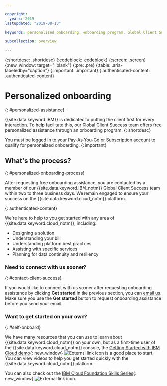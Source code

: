 ```yaml
---

copyright:
  years: 2019
lastupdated: "2019-08-13"

keywords: personalized onboarding, onboarding program, Global Client Succes, getting started, how to, get help, new user, first time, personal, dedicated assistance, cloud onboarding, account setup

subcollection: overview

---
```


{:shortdesc: .shortdesc}
{:codeblock: .codeblock}
{:screen: .screen}
{:new_window: target="_blank"}
{:pre: .pre}
{:table: .aria-labeledby="caption"}
{:important: .important}
{:authenticated-content: .authenticated-content}


# Personalized onboarding
{: #personalized-assistance}

{{site.data.keyword.IBM}} is dedicated to putting the client first for every interaction. To help facilitate this, our Global Client Success team offers free personalized assistance through an onboarding program.
{: shortdesc}

You must be logged in to your Pay-As-You-Go or Subscription account to qualify for personalized onboarding.
{: important}

## What's the process?
{: #personalized-onboarding-process}

After requesting free onboarding assistance, you are contacted by a member of our {{site.data.keyword.IBM_notm}} Global Client Success team within two to three business days. We remain engaged to ensure your success on the {{site.data.keyword.cloud_notm}} platform. 

<div class="onboarding-ub">
  <div class="ub-widget" style="display: flex;">
    <div ub-in-page="5cbe76490f72eb04484f31e8"></div>
  </div>
</div>
{: authenticated-content}

We're here to help to you get started with any area of {{site.data.keyword.cloud_notm}}, including: 
* Designing a solution 
* Understanding your bill
* Understanding platform best practices  
* Assisting with specific services 
* Planning for data continuity and resiliency

### Need to connect with us sooner?
{: #contact-client-success}

If you would like to connect with us sooner after requesting onboarding assistance by clicking **Get started** in the previous section, you can <a href="mailto:globalonboarding@wwpdl.vnet.ibm.com">email us</a>. Make sure you use the **Get started** button to request onboarding assistance before you send your email.

### Want to get started on your own?
{: #self-onboard}

We have many resources that you can use to learn about {{site.data.keyword.cloud_notm}} on your own, but as a first-time user of the {{site.data.keyword.cloud_notm}} console, the [Getting Started with IBM Cloud demo](https://gotostage.com/channel/onboard){: new_window} ![External link icon](../icons/launch-glyph.svg "External link icon") is a good place to start. You can view videos to help you get started quickly with the {{site.data.keyword.cloud_notm}} platform. 

You can also check out the [IBM Cloud Foundation Skills Series](https://www.youtube.com/playlist?list=PLmesOgYt3nKCfsXqx-A5k1bP7t146U4rz){: new_window} ![External link icon](../icons/launch-glyph.svg "External link icon").
